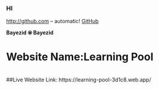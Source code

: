 ### HI
http://github.com – automatic! [GitHub](www.google.com) 

**Bayezid**
**⦿ Bayezid**

# Website Name:Learning Pool
<br>
##Live Website Link: https://learning-pool-3d1c8.web.app/
